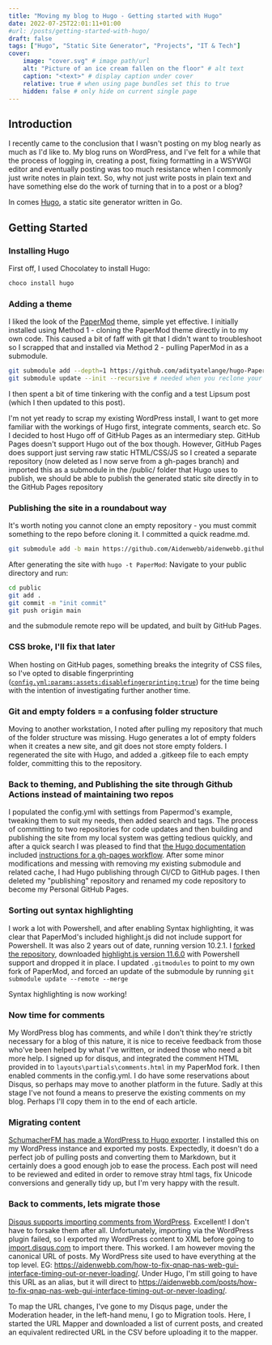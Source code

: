 ```yaml
---
title: "Moving my blog to Hugo - Getting started with Hugo"
date: 2022-07-25T22:01:11+01:00
#url: /posts/getting-started-with-hugo/
draft: false
tags: ["Hugo", "Static Site Generator", "Projects", "IT & Tech"]
cover:
    image: "cover.svg" # image path/url
    alt: "Picture of an ice cream fallen on the floor" # alt text
    caption: "<text>" # display caption under cover
    relative: true # when using page bundles set this to true
    hidden: false # only hide on current single page  
---
```


## Introduction

I recently came to the conclusion that I wasn't posting on my blog nearly as much as I'd like to. My blog runs on WordPress, and I've felt for a while that the process of logging in, creating a post, fixing formatting in a WSYWGI editor and eventually posting was too much resistance when I commonly just write notes in plain text. So, why not just write posts in plain text and have something else do the work of turning that in to a post or a blog?

In comes [Hugo](https://gohugo.io/), a static site generator written in Go.

## Getting Started

### Installing Hugo

First off, I used Chocolatey to install Hugo:

```bash
choco install hugo
```

### Adding a theme

I liked the look of the [PaperMod](https://adityatelange.github.io/hugo-PaperMod/posts/papermod/papermod-installation/) theme, simple yet effective. I initially installed using Method 1 - cloning the PaperMod theme directly in to my own code. This caused a bit of faff with git that I didn't want to troubleshoot so I scrapped that and installed via Method 2 - pulling PaperMod in as a submodule.

```bash
git submodule add --depth=1 https://github.com/adityatelange/hugo-PaperMod.git themes/PaperMod
git submodule update --init --recursive # needed when you reclone your repo (submodules may not get cloned automatically)
```

I then spent a bit of time tinkering with the config and a test Lipsum post (which I then updated to this post).

I'm not yet ready to scrap my existing WordPress install, I want to get more familiar with the workings of Hugo first, integrate comments, search etc. So I decided to host Hugo off of GitHub Pages as an intermediary step. GitHub Pages doesn't support Hugo out of the box though. However, GitHub Pages does support just serving raw static HTML/CSS/JS so I created a separate repository (now deleted as I now serve from a gh-pages branch) and imported this as a submodule in the /public/ folder that Hugo uses to publish, we should be able to publish the generated static site directly in to the GitHub Pages repository

### Publishing the site in a roundabout way

It's worth noting you cannot clone an empty repository - you must commit something to the repo before cloning it. I committed a quick readme.md.

```bash
git submodule add -b main https://github.com/Aidenwebb/aidenwebb.github.io.git public
```

After generating the site with ```hugo -t PaperMod```:
Navigate to your public directory and run:

```bash
cd public
git add .
git commit -m "init commit"
git push origin main
```

and the submodule remote repo will be updated, and built by GitHub Pages.

### CSS broke, I'll fix that later

When hosting on GitHub pages, something breaks the integrity of CSS files, so I've opted to disable fingerprinting ([`config.yml:params:assets:disablefingerprinting:true`](https://github.com/Aidenwebb/aidenwebb-com-blog-code/blob/main/blog/config.yml)) for the time being with the intention of investigating further another time.

### Git and empty folders = a confusing folder structure

Moving to another workstation, I noted after pulling my repository that much of the folder structure was missing. Hugo generates a lot of empty folders when it creates a new site, and git does not store empty folders.
I regenerated the site with Hugo, and added a .gitkeep file to each empty folder, committing this to the repository.

### Back to theming, and Publishing the site through Github Actions instead of maintaining two repos

I populated the config.yml with settings from Papermod's example, tweaking them to suit my needs, then added search and tags.
The process of committing to two repositories for code updates and then building and publishing the site from my local system was getting tedious quickly, and after a quick search I was pleased to find that [the Hugo documentation](https://gohugo.io/hosting-and-deployment/hosting-on-github/) included [instructions for a gh-pages workflow](https://gohugo.io/hosting-and-deployment/hosting-on-github/#build-hugo-with-github-action). After some minor modifications and messing with removing my existing submodule and related cache, I had Hugo publishing through CI/CD to GitHub pages. I then deleted my "publishing" repository and renamed my code repository to become my Personal GitHub Pages.

### Sorting out syntax highlighting

I work a lot with Powershell, and after enabling Syntax highlighting, it was clear that PaperMod's included highlight.js did not include support for Powershell. It was also 2 years out of date, running version 10.2.1. I [forked the repository](https://github.com/Aidenwebb/hugo-PaperMod), downloaded [highlight.js version 11.6.0](https://highlightjs.org/download/) with Powershell support and dropped it in place.
I updated `.gitmodules` to point to my own fork of PaperMod, and forced an update of the submodule by running `git submodule update --remote --merge`

Syntax highlighting is now working!

### Now time for comments

My WordPress blog has comments, and while I don't think they're strictly necessary for a blog of this nature, it is nice to receive feedback from those who've been helped by what I've written, or indeed those who need a bit more help.
I signed up for disqus, and integrated the comment HTML provided in to `layouts\partials\comments.html` in my PaperMod fork. I then enabled comments in the config.yml. I do have some reservations about Disqus, so perhaps may move to another platform in the future. Sadly at this stage I've not found a means to preserve the existing comments on my blog. Perhaps I'll copy them in to the end of each article.

### Migrating content

[SchumacherFM has made a WordPress to Hugo exporter](https://github.com/SchumacherFM/wordpress-to-hugo-exporter). I installed this on my WordPress instance and exported my posts. Expectedly, it doesn't do a perfect job of pulling posts and converting them to Markdown, but it certainly does a good enough job to ease the process. Each post will need to be reviewed and edited in order to remove stray html tags, fix Unicode conversions and generally tidy up, but I'm very happy with the result.

### Back to comments, lets migrate those

[Disqus supports importing comments from WordPress](https://help.disqus.com/en/articles/1717131-importing-comments-from-wordpress). Excellent! I don't have to forsake them after all.
Unfortunately, importing via the WordPress plugin failed, so I exported my WordPress content to XML before going to [import.disqus.com](https://import.disqus.com) to import there. This worked.
I am however moving the canonical URL of posts. My WordPress site used to have everything at the top level. EG: <https://aidenwebb.com/how-to-fix-qnap-nas-web-gui-interface-timing-out-or-never-loading/>. Under Hugo, I'm still going to have this URL as an alias, but it will direct to <https://aidenwebb.com/posts/how-to-fix-qnap-nas-web-gui-interface-timing-out-or-never-loading/>.

To map the URL changes, I've gone to my Disqus page, under the Moderation header, in the left-hand menu, I go to Migration tools.
Here, I started the URL Mapper and downloaded a list of current posts, and created an equivalent redirected URL in the CSV before uploading it to the mapper.
